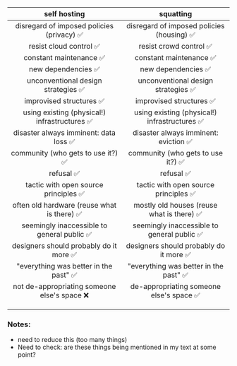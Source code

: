 |                 self hosting                 |                  squatting                   |
| :------------------------------------------: | :------------------------------------------: |
|  disregard of imposed policies (privacy) ✅   |  disregard of imposed policies (housing) ✅   |
|            resist cloud control ✅            |            resist crowd control ✅            |
|            constant maintenance ✅            |            constant maintenance ✅            |
|              new dependencies ✅              |              new dependencies ✅              |
|      unconventional design strategies ✅      |      unconventional design strategies ✅      |
|           improvised structures ✅            |           improvised structures ✅            |
| using existing (physical!) infrastructures ✅ | using existing (physical!) infrastructures ✅ |
|    disaster always imminent: data loss ✅     |     disaster always imminent: eviction ✅     |
|      community (who gets to use it?) ✅       |      community (who gets to use it?) ✅       |
|                  refusal ✅                   |                  refusal ✅                   |
|     tactic with open source principles ✅     |     tactic with open source principles ✅     |
|  often old hardware (reuse what is there) ✅  |  mostly old houses (reuse what is there)  ✅  |
|  seemingly inaccessible to general public ✅  |  seemingly inaccessible to general public ✅  |
|    designers should probably do it more ✅    |    designers should probably do it more ✅    |
|    "everything was better in the past" ✅     |    "everything was better in the past" ✅     |
| not de-appropriating someone else's space ❌  |   de-appropriating someone else's space ✅    |
|                                              |                                              |
|                                              |                                              |
|                                              |                                              |

### Notes:

- need to reduce this (too many things)
- Need to check: are these things being mentioned in my text at some point?

